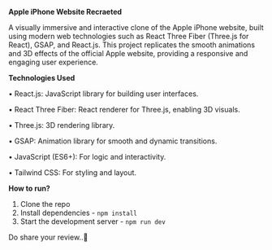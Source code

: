 **Apple iPhone Website Recraeted**

A visually immersive and interactive clone of the Apple iPhone website, built using modern web technologies such as React Three Fiber (Three.js for React), GSAP, and React.js. 
This project replicates the smooth animations and 3D effects of the official Apple website, providing a responsive and engaging user experience.

**Technologies Used**
	
 •	React.js: JavaScript library for building user interfaces.
	
 •	React Three Fiber: React renderer for Three.js, enabling 3D visuals.
	
 •	Three.js: 3D rendering library.
	
 •	GSAP: Animation library for smooth and dynamic transitions.
	
 •	JavaScript (ES6+): For logic and interactivity.
	
 •	Tailwind CSS: For styling and layout.


**How to run?**

1. Clone the repo
2. Install dependencies - `npm install` 
3. Start the development server - `npm run dev`

Do share your review..📱
